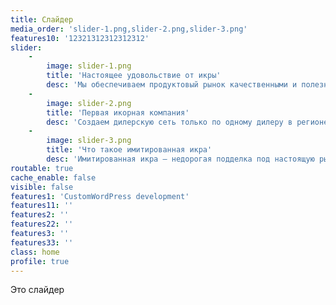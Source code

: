 ```yaml
---
title: Слайдер
media_order: 'slider-1.png,slider-2.png,slider-3.png'
features10: '12321312312312312'
slider:
    -
        image: slider-1.png
        title: 'Настоящее удовольствие от икры'
        desc: 'Мы обеспечиваем продуктовый рынок качественными и полезными для здоровья продуктами по доступной цене.'
    -
        image: slider-2.png
        title: 'Первая икорная компания'
        desc: 'Создаем дилерскую сеть только по одному дилеру в регионе (городе)'
    -
        image: slider-3.png
        title: 'Что такое имитированная икра'
        desc: 'Имитированная икра — недорогая подделка под настоящую рыбью икру, чёрную или красную.'
routable: true
cache_enable: false
visible: false
features1: 'CustomWordPress development'
features11: ''
features2: ''
features22: ''
features3: ''
features33: ''
class: home
profile: true
---
```


Это слайдер